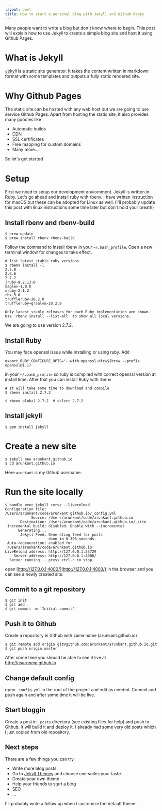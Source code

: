 ```yaml
---
layout: post
title: How to start a personal blog with Jekyll and Github Pages
---
```


Many people want to write a blog but don't know where to begin. This post will explain how to use Jekyll to create a simple blog site and host it using Github Pages.

# What is Jekyll
[Jekyll](https://jekyllrb.com/) is a static site generator. It takes the content written in markdown format with some templates and outputs a fully static rendered site.

# Why Github Pages
The static site can be hosted with any web host but we are going to use service Github Pages. Apart from hosting the static site, it also provides many goodies like
- Automatic builds
- CDN
- SSL certificates
- Free mapping for custom domains
- Many more...

So let's get started

# Setup
First we need to setup our development enviornment. Jekyll is written in Ruby. Let's go ahead and install ruby with rbenv. I have written instruction for macOS but these can be adopted for Linux as well. (I'll probably update this post with linux instructions some time later but don't hold your breath)

## Install rbenv and rbenv-build
```
$ brew update
$ brew install rbenv rbenv-build
```
Follow the command to install rbenv in your `~/.bash_profile`. Open a new terminal window for changes to take effect.
```
# list latest stable ruby versions
$ rbenv install -l
2.5.8
2.6.6
2.7.2
jruby-9.2.13.0
maglev-1.0.0
mruby-2.1.2
rbx-5.0
truffleruby-20.2.0
truffleruby+graalvm-20.2.0

Only latest stable releases for each Ruby implementation are shown.
Use 'rbenv install --list-all' to show all local versions.
```
We are going to use version 2.7.2. 

## Install Ruby

You may face openssl issue while installing or using ruby. Add

```
export RUBY_CONFIGURE_OPTS="--with-openssl-dir=$(brew --prefix openssl@1.1)
```
in your `~/.bash_profile` so ruby is compiled with correct openssl version at install time. After that you can install Ruby with rbenv

```
# It will take some time to download and compile
$ rbenv install 2.7.2

$ rbenv global 2.7.2  # select 2.7.2
```

## Install jekyll
```
$ gem install jekyll
```

# Create a new site
```
$ jekyll new arunkant.github.io
$ cd arunkant.github.io
```
Here `arunkant` is my Github username. 

# Run the site locally
```
$ bundle exec jekyll serve --livereload
Configuration file: /Users/arunkant/code/arunkant.github.io/_config.yml
            Source: /Users/arunkant/code/arunkant.github.io
       Destination: /Users/arunkant/code/arunkant.github.io/_site
 Incremental build: disabled. Enable with --incremental
      Generating... 
       Jekyll Feed: Generating feed for posts
                    done in 0.396 seconds.
 Auto-regeneration: enabled for '/Users/arunkant/code/arunkant.github.io'
LiveReload address: http://127.0.0.1:35729
    Server address: http://127.0.0.1:4000/
  Server running... press ctrl-c to stop.
```

open [http://127.0.0.1:4000/](http://127.0.0.1:4000/) in the browser and you can see a newly created site.

## Commit to a git repository 
```
$ git init
$ git add .
$ git commit -m 'Initial commit'
```

## Push it to Github
Create a repository in Github with same name (arunkant.github.io)
```
$ git remote add origin git@github.com:arunkant/arunkant.github.io.git
$ git push origin master
```
After some time you should be able to see it live at [http://_username_.github.io](http://_username_.github.io)

## Change default config
open `_config.yml` in the root of the project and edit as needed. Commit and push again and after some time it will be live.

## Start bloggin
Create a post in `_posts` directory (see existing files for help) and push to Github. It will build it and deploy it. I already had some very old posts which I just copied from old repository.

## Next steps
There are a few things you can try
- Write more blog posts
- Go to [Jekyll Themes](https://jekyllrb.com/docs/themes/) and choose one suites your taste.
- Create your own theme
- Help your friends to start a blog
- SEO
- ...

I'll probably write a follow up when I customize the default theme.